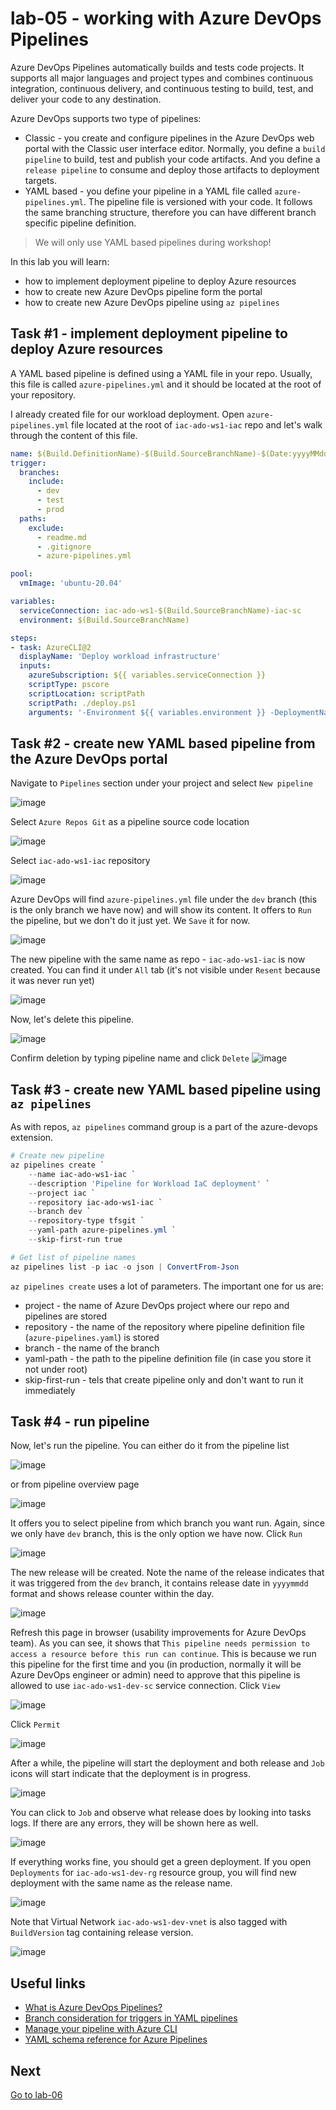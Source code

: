 # lab-05 - working with Azure DevOps Pipelines

Azure DevOps Pipelines automatically builds and tests code projects. It supports all major languages and project types and combines continuous integration, continuous delivery, and continuous testing to build, test, and deliver your code to any destination.

Azure DevOps supports two type of pipelines:

* Classic - you create and configure pipelines in the Azure DevOps web portal with the Classic user interface editor. Normally, you define a `build pipeline` to build, test and publish your code artifacts. And you define a `release pipeline` to consume and deploy those artifacts to deployment targets.
* YAML based - you define your pipeline in a YAML file called `azure-pipelines.yml`. The pipeline file is versioned with your code. It follows the same branching structure, therefore you can have different branch specific pipeline definition.

> We will only use YAML based pipelines during workshop!

In this lab you will learn:

* how to implement deployment pipeline to deploy Azure resources
* how to create new Azure DevOps pipeline form the portal
* how to create new Azure DevOps pipeline using `az pipelines`


## Task #1 - implement deployment pipeline to deploy Azure resources

A YAML based pipeline is defined using a YAML file in your repo. Usually, this file is called `azure-pipelines.yml` and it should be located at the root of your repository. 

I already created file for our workload deployment. Open `azure-pipelines.yml` file located at the root of `iac-ado-ws1-iac` repo and let's walk through the content of this file.

```yaml
name: $(Build.DefinitionName)-$(Build.SourceBranchName)-$(Date:yyyyMMdd)$(Rev:.r)
trigger:
  branches:
    include:
      - dev
      - test
      - prod
  paths:
    exclude:
      - readme.md
      - .gitignore
      - azure-pipelines.yml

pool:  
  vmImage: 'ubuntu-20.04'

variables:
  serviceConnection: iac-ado-ws1-$(Build.SourceBranchName)-iac-sc
  environment: $(Build.SourceBranchName)

steps:
- task: AzureCLI@2
  displayName: 'Deploy workload infrastructure'
  inputs:
    azureSubscription: ${{ variables.serviceConnection }}
    scriptType: pscore
    scriptLocation: scriptPath
    scriptPath: ./deploy.ps1
    arguments: '-Environment ${{ variables.environment }} -DeploymentName $(Build.BuildNumber)'
```

## Task #2 - create new YAML based pipeline from the Azure DevOps portal

Navigate to `Pipelines` section under your project and select `New pipeline`

![image](images/task2-1.jpg)

Select `Azure Repos Git` as a pipeline source code location

![image](images/task2-2.jpg)

Select `iac-ado-ws1-iac` repository

![image](images/task2-3.jpg)

Azure DevOps will find `azure-pipelines.yml` file under the `dev` branch (this is the only branch we have now) and will show its content. It offers to `Run` the pipeline, but we don't do it just yet. We `Save` it for now.

![image](images/task2-4.jpg)

The new pipeline with the same name as repo - `iac-ado-ws1-iac` is now created. You can find it under `All` tab (it's not visible under `Resent` because it was never run yet)

![image](images/task2-5.jpg)

Now, let's delete this pipeline.

![image](images/task2-17.jpg)

Confirm deletion by typing pipeline name and click `Delete`
![image](images/task2-18.jpg)

## Task #3 - create new YAML based pipeline using `az pipelines`
As with repos, `az pipelines` command group is a part of the azure-devops extension.

```powershell
# Create new pipeline
az pipelines create `
    --name iac-ado-ws1-iac `
    --description 'Pipeline for Workload IaC deployment' `
    --project iac `
    --repository iac-ado-ws1-iac `
    --branch dev `
    --repository-type tfsgit `
    --yaml-path azure-pipelines.yml `
    --skip-first-run true

# Get list of pipeline names 
az pipelines list -p iac -o json | ConvertFrom-Json
```

`az pipelines create` uses a lot of parameters. The important one for us are:

* project - the name of Azure DevOps project where our repo and pipelines are stored
* repository - the name of the repository where pipeline definition file (`azure-pipelines.yaml`) is stored 
* branch - the name of the branch 
* yaml-path - the path to the pipeline definition file (in case you store it not under root)
* skip-first-run - tels that create pipeline only and don't want to run it immediately 

## Task #4 - run pipeline

Now, let's run the pipeline. You can either do it from the pipeline list

![image](images/task2-6.jpg)

or from pipeline overview page 

![image](images/task2-7.jpg)

It offers you to select pipeline from which branch you want run. Again, since we only have `dev` branch, this is the only option we have now. Click `Run`

![image](images/task2-8.jpg)

The new release will be created. Note the name of the release indicates that it was triggered from the `dev` branch, it contains release date in `yyyymmdd` format and shows release counter within the day.

![image](images/task2-9.jpg)

Refresh this page in browser (usability improvements for Azure DevOps team). As you can see, it shows that `This pipeline needs permission to access a resource before this run can continue`. This is because we run this pipeline for the first time and you (in production, normally it will be Azure DevOps engineer or admin) need to approve that this pipeline is allowed to use `iac-ado-ws1-dev-sc` service connection. Click `View`

![image](images/task2-10.jpg)

Click `Permit`

![image](images/task2-11.jpg)


After a while, the pipeline will start the deployment and both release and `Job` icons will start indicate that the deployment is in progress.

![image](images/task2-12.jpg)

You can click to `Job` and observe what release does by looking into tasks logs. If there are any errors, they will be shown here as well.

![image](images/task2-14.jpg)

If everything works fine, you should get a green deployment. If you open `Deployments` for `iac-ado-ws1-dev-rg` resource group, you will find new deployment with the same name as the release name.

![image](images/task2-15.jpg)

Note that Virtual Network `iac-ado-ws1-dev-vnet` is also tagged with `BuildVersion` tag containing release version.

![image](images/task2-15.jpg)

## Useful links

* [What is Azure DevOps Pipelines?](https://learn.microsoft.com/en-us/azure/devops/pipelines/get-started/what-is-azure-pipelines?view=azure-devops)
* [Branch consideration for triggers in YAML pipelines](https://learn.microsoft.com/en-us/azure/devops/pipelines/build/triggers?view=azure-devops#branch-considerations)
* [Manage your pipeline with Azure CLI](https://learn.microsoft.com/en-us/azure/devops/pipelines/get-started/manage-pipelines-with-azure-cli?view=azure-devops)
* [YAML schema reference for Azure Pipelines](https://learn.microsoft.com/en-us/azure/devops/pipelines/yaml-schema/?view=azure-pipelines)

## Next
[Go to lab-06](../lab-06/readme.md)